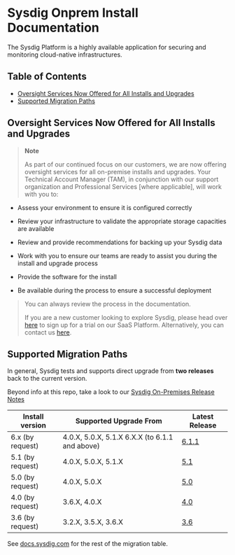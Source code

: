 # Sysdig Onprem Install Documentation

The Sysdig Platform is a highly available application for securing and monitoring cloud-native infrastructures.

## Table of Contents
  * [Oversight Services Now Offered for All Installs and Upgrades](#oversight-services-now-offered-for-all-installs-and-upgrades)
  * [Supported Migration Paths](#supported-migration-paths)

## Oversight Services Now Offered for All Installs and Upgrades

> **Note**
>
> As part of our continued focus on our customers, we are now offering oversight services for all on-premise installs and upgrades. Your Technical Account Manager (TAM), in conjunction with our support organization and Professional Services \[where applicable\], will work with you to:

-   Assess your environment to ensure it is configured correctly

-   Review your infrastructure to validate the appropriate storage capacities are available

-   Review and provide recommendations for backing up your Sysdig data

-   Work with you to ensure our teams are ready to assist you during the install and upgrade process

-   Provide the software for the install

-   Be available during the process to ensure a successful deployment

> You can always review the process in the documentation.
>
> If you are a new customer looking to explore Sysdig, please head over [here](https://sysdig.com/company/freetrial/) to sign up for a trial on our SaaS Platform. Alternatively, you can contact us [here](https://sysdig.com/company/contactus/).

## Supported Migration Paths

In general, Sysdig tests and supports direct upgrade from **two releases** back to the current version.

Beyond info at this repo, take a look to our [Sysdig On-Premises Release Notes](https://docs.sysdig.com/en/docs/release-notes/sysdig-on-premises-release-notes/)


|Install version | Supported Upgrade From | Latest Release |
|---|---|---|
| 6.x (by request) | 4.0.X, 5.0.X, 5.1.X 6.X.X (to 6.1.1 and above) | [6.1.1](6.X/6.1.1) |
| 5.1 (by request) | 4.0.X, 5.0.X, 5.1.X | [5.1](5.1) |
| 5.0 (by request) | 4.0.X, 5.0.X | [5.0](5.0) |
| 4.0 (by request) | 3.6.X, 4.0.X | [4.0](4.0) |
| 3.6 (by request) | 3.2.X, 3.5.X, 3.6.X | [3.6](3.6) |

See [docs.sysdig.com](https://docs.sysdig.com/en/on-premises-upgrades.html#UUID-99ec8b45-9aed-4aff-d86b-ad17bc8ef333_UUID-92d3fce4-1e95-4f25-056c-3cc177380de6) for the rest of the migration table.
